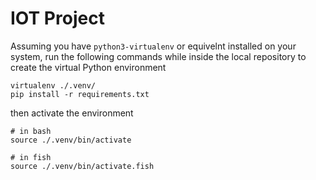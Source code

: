 # IOT Project

Assuming you have `python3-virtualenv` or equivelnt installed on your system, run the following commands while inside the local repository to create the virtual Python environment

```shell
virtualenv ./.venv/
pip install -r requirements.txt
```
then activate the environment

```shell
# in bash
source ./.venv/bin/activate

# in fish
source ./.venv/bin/activate.fish
```
